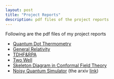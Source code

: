 ```yaml
---
layout: post
title: "Project Reports"
description: pdf files of the project reports
---
```

Following are the pdf files of my project reports
- [Quantum Dot Thermometry](../../pdfs/summerprojectreport2016.pdf)
- [General Relativity](../../pdfs/summerprojectreport2017.pdf)
- [TDHF&RPA](../../pdfs/tdhf&rpa.pdf)
- [Two Well](../../pdfs/twowell.pdf)
- [Skeleton Diagram in Conformal Field Theory](../../pdfs/report.pdf)
- [Noisy Quantum Simulator](../../pdfs/1908.05154.pdf) (the arxiv [link](https://arxiv.org/abs/1908.05154))